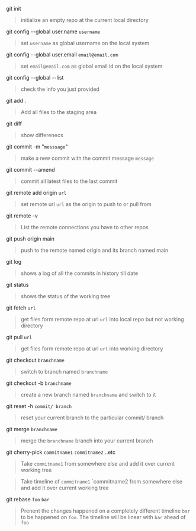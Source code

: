 git init
> initialize an empty repo at the current local directory

git config --global user.name `username`
> set `username` as global username on the local system

git config --global user.email `email@email.com`
> set `email@email.com` as global email id on the local system

git config --global --list
> check the info you just provided

git add .
> Add all files to the staging area

git diff
> show differenecs

git commit -m "`messsage`"
> make a new commit with the commit message `message`

git commit --amend
> commit all latest files to the last commit

git remote add origin `url`
> set remote url `url` as the origin to push to or pull from

git remote -v
> List the remote connections you have to other repos

git push origin main
> push to the remote named origin and its branch named main

git log
> shows a log of all the commits in history till date

git status
> shows the status of the working tree

git fetch `url`
> get files form remote repo at url `url` into local repo but not working directory

git pull `url`
> get files form remote repo at url `url` into working directory

git checkout `branchname`
> switch to branch named `branchname`

git checkout -b `branchname`
> create a new branch named `branchname` and switch to it

git reset -h `commit/ branch`
> reset your current branch to the particular commit/ branch

git merge `branchname`
> merge the `branchname` branch into your current branch

git cherry-pick `commitname1` `commitname2` ..etc
> Take `commitname1` from somewhere else and add it over current working tree

> Take timeline of `commitname1` `commitname2 from somewhere else and add it over current working tree

git rebase `foo` `bar`
> Prenent the changes happened on a completely different timeline `bar` to be happened on `foo`. The timeline will be linear with `bar` ahead of `foo`
